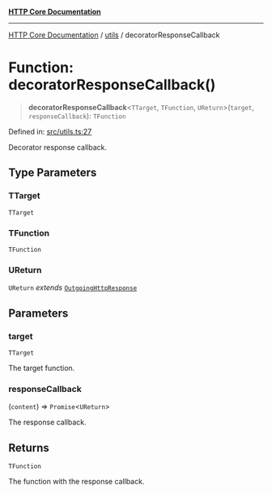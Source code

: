 [**HTTP Core Documentation**](../../README.md)

***

[HTTP Core Documentation](../../README.md) / [utils](../README.md) / decoratorResponseCallback

# Function: decoratorResponseCallback()

> **decoratorResponseCallback**\<`TTarget`, `TFunction`, `UReturn`\>(`target`, `responseCallback`): `TFunction`

Defined in: [src/utils.ts:27](https://github.com/stonemjs/http-core/blob/f8360abdd8e841f59cefcfadd322bcf66d52c95b/src/utils.ts#L27)

Decorator response callback.

## Type Parameters

### TTarget

`TTarget`

### TFunction

`TFunction`

### UReturn

`UReturn` *extends* [`OutgoingHttpResponse`](../../OutgoingHttpResponse/classes/OutgoingHttpResponse.md)

## Parameters

### target

`TTarget`

The target function.

### responseCallback

(`content`) => `Promise`\<`UReturn`\>

The response callback.

## Returns

`TFunction`

The function with the response callback.
